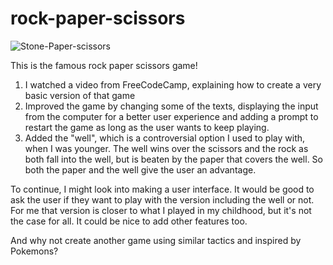 # rock-paper-scissors
![Stone-Paper-scissors](https://media3.giphy.com/media/v1.Y2lkPWU4MjZjOWZjaG0yaDYxNndoa3QzYm80N2Flb2VwNGVhY2s2dWQwYW1xMzVlbmFvciZjdD1n/3ohzdGnD5vAud1NCZW/giphy.gif)

This is the famous rock paper scissors game!

1. I watched a video from FreeCodeCamp, explaining how to create a very basic version of that game
2. Improved the game by changing some of the texts, displaying the input from the computer for a better user experience and adding a prompt to restart the game as long as the user wants to keep playing.
3. Added the "well", which is a controversial option I used to play with, when I was younger. The well wins over the scissors and the rock as both fall into the well, but is beaten by the paper that covers the well. So both the paper and the well give the user an advantage.

To continue, I might look into making a user interface.
It would be good to ask the user if they want to play with the version including the well or not. For me that version is closer to what I played in my childhood, but it's not the case for all. It could be nice to add other features too.

And why not create another game using similar tactics and inspired by Pokemons?
